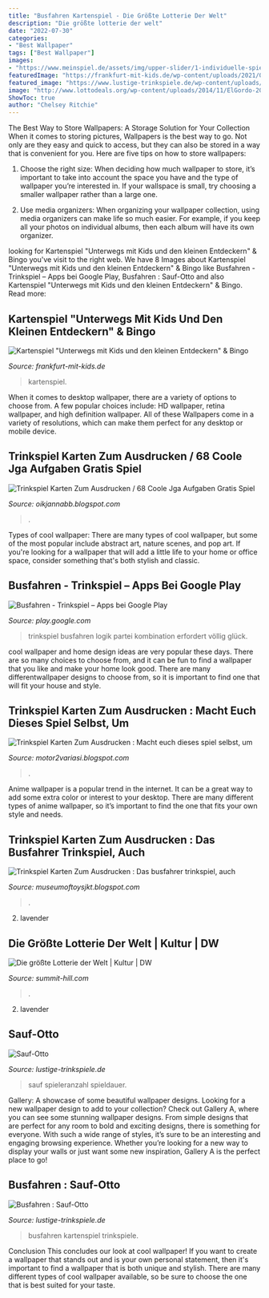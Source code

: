 ```yaml
---
title: "Busfahren Kartenspiel - Die Größte Lotterie Der Welt"
description: "Die größte lotterie der welt"
date: "2022-07-30"
categories:
- "Best Wallpaper"
tags: ["Best Wallpaper"]
images:
- "https://www.meinspiel.de/assets/img/upper-slider/1-individuelle-spielkarten-drucken.png"
featuredImage: "https://frankfurt-mit-kids.de/wp-content/uploads/2021/06/unterwegs-mit-kids-kartenspiel-300x200.jpg"
featured_image: "https://www.lustige-trinkspiele.de/wp-content/uploads/2019/09/sauf_bus-150x150.png"
image: "http://www.lottodeals.org/wp-content/uploads/2014/11/ElGordo-2012.jpg"
ShowToc: true
author: "Chelsey Ritchie"
---
```



The Best Way to Store Wallpapers: A Storage Solution for Your Collection
When it comes to storing pictures, Wallpapers is the best way to go. Not only are they easy and quick to access, but they can also be stored in a way that is convenient for you. Here are five tips on how to store wallpapers:
1) Choose the right size: When deciding how much wallpaper to store, it’s important to take into account the space you have and the type of wallpaper you’re interested in. If your wallspace is small, try choosing a smaller wallpaper rather than a large one.

2) Use media organizers: When organizing your wallpaper collection, using media organizers can make life so much easier. For example, if you keep all your photos on individual albums, then each album will have its own organizer.

	

		
looking for Kartenspiel &quot;Unterwegs mit Kids und den kleinen Entdeckern&quot; &amp; Bingo you've visit to the right web. We have 8 Images about Kartenspiel &quot;Unterwegs mit Kids und den kleinen Entdeckern&quot; &amp; Bingo like Busfahren - Trinkspiel – Apps bei Google Play, Busfahren : Sauf-Otto and also Kartenspiel &quot;Unterwegs mit Kids und den kleinen Entdeckern&quot; &amp; Bingo. Read more:
		
    
## Kartenspiel &quot;Unterwegs Mit Kids Und Den Kleinen Entdeckern&quot; &amp; Bingo

<img loading=lazy src="https://frankfurt-mit-kids.de/wp-content/uploads/2021/06/unterwegs-mit-kids-kartenspiel-300x200.jpg" onerror="this.onerror=null;this.src='https://tse4.mm.bing.net/th?id=OIP.Nmeucas2O48F7v1xr9V4JAAAAA&amp;pid=15.1';" alt="Kartenspiel &quot;Unterwegs mit Kids und den kleinen Entdeckern&quot; &amp; Bingo">

_Source: frankfurt-mit-kids.de_

>kartenspiel. 

	

When it comes to desktop wallpaper, there are a variety of options to choose from. A few popular choices include: HD wallpaper, retina wallpaper, and high definition wallpaper. All of these Wallpapers come in a variety of resolutions, which can make them perfect for any desktop or mobile device. 

    
## Trinkspiel Karten Zum Ausdrucken / 68 Coole Jga Aufgaben Gratis Spiel

<img loading=lazy src="https://www.meinspiel.de/assets/img/upper-slider/1-individuelle-spielkarten-drucken.png" onerror="this.onerror=null;this.src='https://tse3.mm.bing.net/th?id=OIP.u1w43a3KtJ8YZ6SOj2U2DwHaHa&amp;pid=15.1';" alt="Trinkspiel Karten Zum Ausdrucken / 68 Coole Jga Aufgaben Gratis Spiel">

_Source: oikjannabb.blogspot.com_

>. 

	

Types of cool wallpaper:
There are many types of cool wallpaper, but some of the most popular include abstract art, nature scenes, and pop art. If you're looking for a wallpaper that will add a little life to your home or office space, consider something that's both stylish and classic.

    
## Busfahren - Trinkspiel – Apps Bei Google Play

<img loading=lazy src="https://lh3.googleusercontent.com/D9NE3LUHdbv3iDBngy-a28_YpHM9K5K9KRl-j8fA6PnfWnl6i2xsJ4w2PCDWKdyEJg=w720-h310" onerror="this.onerror=null;this.src='https://tse1.mm.bing.net/th?id=OIP.-qlYUaDdsGs-Y8rIrFr3vAAAAA&amp;pid=15.1';" alt="Busfahren - Trinkspiel – Apps bei Google Play">

_Source: play.google.com_

>trinkspiel busfahren logik partei kombination erfordert völlig glück. 

	

cool wallpaper and home design ideas are very popular these days. There are so many choices to choose from, and it can be fun to find a wallpaper that you like and make your home look good. There are many differentwallpaper designs to choose from, so it is important to find one that will fit your house and style.

    
## Trinkspiel Karten Zum Ausdrucken : Macht Euch Dieses Spiel Selbst, Um

<img loading=lazy src="https://i.pinimg.com/originals/f0/2e/9b/f02e9be4bcefbb7f48b3bd5f32ab2116.jpg" onerror="this.onerror=null;this.src='https://tse1.mm.bing.net/th?id=OIP.FTuJRrBtkhm6VifBvL2UtgHaJ3&amp;pid=15.1';" alt="Trinkspiel Karten Zum Ausdrucken : Macht euch dieses spiel selbst, um">

_Source: motor2variasi.blogspot.com_

>. 

	

Anime wallpaper is a popular trend in the internet. It can be a great way to add some extra color or interest to your desktop. There are many different types of anime wallpaper, so it’s important to find the one that fits your own style and needs.

    
## Trinkspiel Karten Zum Ausdrucken : Das Busfahrer Trinkspiel, Auch

<img loading=lazy src="https://die80erhardcorerambostylers.weebly.com/uploads/9/0/4/4/9044830/1391252524.png" onerror="this.onerror=null;this.src='https://tse2.mm.bing.net/th?id=OIP.ndDIeTx0PnfNY5qSmnWnrgHaFo&amp;pid=15.1';" alt="Trinkspiel Karten Zum Ausdrucken : Das busfahrer trinkspiel, auch">

_Source: museumoftoysjkt.blogspot.com_

>. 

	

2. lavender 

    
## Die Größte Lotterie Der Welt | Kultur | DW

<img loading=lazy src="http://www.lottodeals.org/wp-content/uploads/2014/11/ElGordo-2012.jpg" onerror="this.onerror=null;this.src='https://tse2.mm.bing.net/th?id=OIP.8rYJGivekj1oi9A_WFjALwHaEt&amp;pid=15.1';" alt="Die größte Lotterie der Welt | Kultur | DW">

_Source: summit-hill.com_

>. 

	

2. lavender 

    
## Sauf-Otto

<img loading=lazy src="https://www.lustige-trinkspiele.de/wp-content/uploads/2019/09/sauf_bus-150x150.png" onerror="this.onerror=null;this.src='https://tse3.mm.bing.net/th?id=OIP.Fbu7TGfkROiaiTNgGLtZfAAAAA&amp;pid=15.1';" alt="Sauf-Otto">

_Source: lustige-trinkspiele.de_

>sauf spieleranzahl spieldauer. 

	

Gallery: A showcase of some beautiful wallpaper designs.
Looking for a new wallpaper design to add to your collection? Check out Gallery A, where you can see some stunning wallpaper designs. From simple designs that are perfect for any room to bold and exciting designs, there is something for everyone. With such a wide range of styles, it’s sure to be an interesting and engaging browsing experience. Whether you’re looking for a new way to display your walls or just want some new inspiration, Gallery A is the perfect place to go!





	
	
    
## Busfahren : Sauf-Otto

<img loading=lazy src="https://www.lustige-trinkspiele.de/wp-content/uploads/2019/07/Busfahren_2-1320x642.jpg" onerror="this.onerror=null;this.src='https://tse3.mm.bing.net/th?id=OIP.o-JDEgFwu9yGC7RW7YqB5wHaDm&amp;pid=15.1';" alt="Busfahren : Sauf-Otto">

_Source: lustige-trinkspiele.de_

>busfahren kartenspiel trinkspiele. 

	

Conclusion
This concludes our look at cool wallpaper! If you want to create a wallpaper that stands out and is your own personal statement, then it's important to find a wallpaper that is both unique and stylish. There are many different types of cool wallpaper available, so be sure to choose the one that is best suited for your taste.

